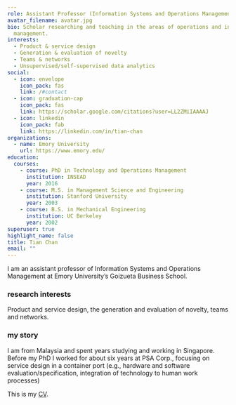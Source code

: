 ```yaml
---
role: Assistant Professor (Information Systems and Operations Management)
avatar_filename: avatar.jpg
bio: Scholar researching and teaching in the areas of operations and innovation
  management.
interests:
  - Product & service design
  - Generation & evaluation of novelty
  - Teams & networks
  - Unsupervised/self-supervised data analytics
social:
  - icon: envelope
    icon_pack: fas
    link: /#contact
  - icon: graduation-cap
    icon_pack: fas
    link: https://scholar.google.com/citations?user=LL2ZMiIAAAAJ
  - icon: linkedin
    icon_pack: fab
    link: https://linkedin.com/in/tian-chan
organizations:
  - name: Emory University
    url: https://www.emory.edu/
education:
  courses:
    - course: PhD in Technology and Operations Management
      institution: INSEAD
      year: 2016
    - course: M.S. in Management Science and Engineering
      institution: Stanford University
      year: 2003
    - course: B.S. in Mechanical Engineering
      institution: UC Berkeley
      year: 2002
superuser: true
highlight_name: false
title: Tian Chan
email: ""
---
```

I am an assistant professor of Information Systems and Operations Management at Emory University’s Goizueta Business School.

### research interests

Product and service design, the generation and evaluation of novelty, teams and networks.

### my story

I am from Malaysia and spent years studying and working in Singapore. Before my PhD I worked for about six years at PSA Corp., focusing on service design in a container port (e.g., hardware and software evaluation/specification, integration of technology to human work processes)

This is my [](https://docs.google.com/document/d/1mS2JiAFukeNQ4Pi39pAadnfoGDJQG7TGWywthtN2Xgs/edit?usp=sharing)[CV](https://docs.google.com/document/d/1mS2JiAFukeNQ4Pi39pAadnfoGDJQG7TGWywthtN2Xgs/edit?usp=sharing).
